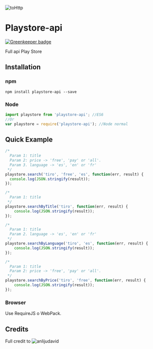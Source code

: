 ![toHttp][logo]

# Playstore-api

[![Greenkeeper badge](https://badges.greenkeeper.io/juliandavidmr/playstore-api.svg)](https://greenkeeper.io/)

Full api Play Store


## Installation

### npm

    npm install playstore-api --save

### Node
```js
import playstore from 'playstore-api'; //ES6
//Or
var playstore = require('playstore-api'); //Node normal
```

## Quick Example

```js
/*
  Param 1: title
  Param 2: price -> 'free', 'pay' or 'all'.
  Param 3. language -> 'es', 'en' or 'fr'
 */
playstore.search('tiro', 'free', 'es', function(err, result) {
  console.log(JSON.stringify(result));
});

/*
  Param 1: title
 */
playstore.searchByTitle('tiro', function(err, result) {
	console.log(JSON.stringify(result));
});

/*
  Param 1: title
  Param 2. language -> 'es', 'en' or 'fr'
 */
playstore.searchByLanguage('tiro', 'es', function(err, result) {
	console.log(JSON.stringify(result));
});

/*
  Param 1: title
  Param 2: price -> 'free', 'pay' or 'all'.
 */
playstore.searchByPrice('tiro', 'free', function(err, result) {
	console.log(JSON.stringify(result));
});

```

### Browser
Use RequireJS o WebPack.


## Credits
Full credit to ![anlijudavid]

[logo]: http://www.readwriteweb.es/wp-content/uploads/2016/06/descargar-google-play-store.png
[anlijudavid]: http://www.twitter.com/anlijudavid
